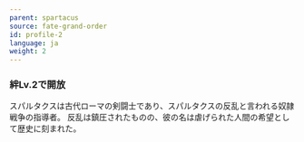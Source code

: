 ```yaml
---
parent: spartacus
source: fate-grand-order
id: profile-2
language: ja
weight: 2
---
```


### 絆Lv.2で開放

スパルタクスは古代ローマの剣闘士であり、スパルタクスの反乱と言われる奴隷戦争の指導者。
反乱は鎮圧されたものの、彼の名は虐げられた人間の希望として歴史に刻まれた。
